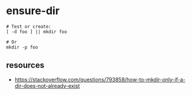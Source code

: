 # ensure-dir

```shell
# Test or create:
[ -d foo ] || mkdir foo

# Or
mkdir -p foo
```


## resources
- https://stackoverflow.com/questions/793858/how-to-mkdir-only-if-a-dir-does-not-already-exist
